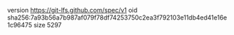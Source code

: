 version https://git-lfs.github.com/spec/v1
oid sha256:7a93b56a7b987af079f78df74253750c2ea3f792103e11db4ed41e16e1c96475
size 5297
